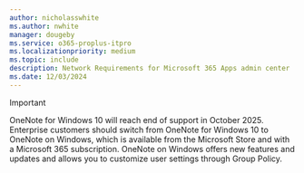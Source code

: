 ```yaml
---
author: nicholasswhite
ms.author: nwhite
manager: dougeby
ms.service: o365-proplus-itpro
ms.localizationpriority: medium
ms.topic: include
description: Network Requirements for Microsoft 365 Apps admin center 
ms.date: 12/03/2024
---
```

<!--This file is shared by deployment-guide-onenote.md. Headings are driven by article context.-->
> [!IMPORTANT]
> OneNote for Windows 10 will reach end of support in October 2025. Enterprise customers should switch from OneNote for Windows 10 to OneNote on Windows, which is available from the Microsoft Store and with a Microsoft 365 subscription. OneNote on Windows offers new features and updates and allows you to customize user settings through Group Policy.
